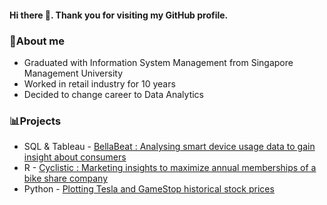 #### Hi there 👋. Thank you for visiting my GitHub profile. 

### 📣About me 
- Graduated with Information System Management from Singapore Management University 
- Worked in retail industry for 10 years
- Decided to change career to Data Analytics 


### 📊Projects

- SQL & Tableau - [BellaBeat : Analysing smart device usage data to gain insight about consumers](https://public.tableau.com/app/profile/audrey.khaing/viz/BellaBeat_16702747500240/Bellabeat)
- R - [Cyclistic : Marketing insights to maximize annual memberships of a bike share company](https://rpubs.com/AudreyKhaing/cyclistic)
- Python - [Plotting Tesla and GameStop historical stock prices](https://github.com/khaingAudrey/StockPriceProjectWithPython)

